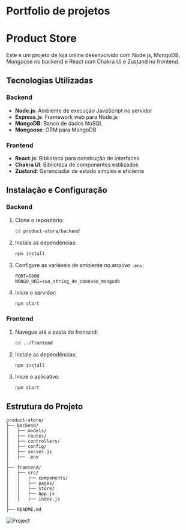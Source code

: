 # Portfolio de projetos 


# Product Store

Este é um projeto de loja online desenvolvido com Node.js, MongoDB, Mongoose no backend e React com Chakra UI e Zustand no frontend.

## Tecnologias Utilizadas

### Backend
- **Node.js**: Ambiente de execução JavaScript no servidor
- **Express.js**: Framework web para Node.js
- **MongoDB**: Banco de dados NoSQL
- **Mongoose**: ORM para MongoDB

### Frontend
- **React.js**: Biblioteca para construção de interfaces
- **Chakra UI**: Biblioteca de componentes estilizados
- **Zustand**: Gerenciador de estado simples e eficiente

## Instalação e Configuração

### Backend
1. Clone o repositório:
   ```sh
   cd product-store/backend
   ```
2. Instale as dependências:
   ```sh
   npm install
   ```
3. Configure as variáveis de ambiente no arquivo `.env`:
   ```env
   PORT=5000
   MONGO_URI=sua_string_de_conexao_mongodb
   ```
4. Inicie o servidor:
   ```sh
   npm start
   ```

### Frontend
1. Navegue até a pasta do frontend:
   ```sh
   cd ../frontend
   ```
2. Instale as dependências:
   ```sh
   npm install
   ```
3. Inicie o aplicativo:
   ```sh
   npm start
   ```

## Estrutura do Projeto
```
product-store/
├── backend/
│   ├── models/
│   ├── routes/
│   ├── controllers/
│   ├── config/
│   ├── server.js
│   ├── .env
│
├── frontend/
│   ├── src/
│   │   ├── components/
│   │   ├── pages/
│   │   ├── store/
│   │   ├── App.js
│   │   ├── index.js
│
├── README.md
```

![Project](./image.png)
